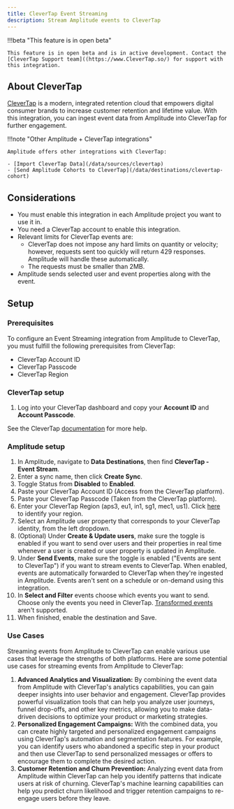 ```yaml
---
title: CleverTap Event Streaming
description: Stream Amplitude events to CleverTap
---
```


!!!beta "This feature is in open beta"

    This feature is in open beta and is in active development. Contact the [CleverTap Support team]((https://www.CleverTap.so/) for support with this integration.

## About CleverTap
                                                                                                                                                                                                                                             
[CleverTap](https://www.CleverTap.com) is a modern, integrated retention cloud that empowers digital consumer brands to increase customer retention and lifetime value. With this integration, you can ingest event data from Amplitude into CleverTap for further engagement.

!!!note "Other Amplitude + CleverTap integrations"

    Amplitude offers other integrations with CleverTap:

    - [Import CleverTap Data](/data/sources/clevertap)
    - [Send Amplitude Cohorts to CleverTap](/data/destinations/clevertap-cohort)

## Considerations

- You must enable this integration in each Amplitude project you want to use it in.
- You need a CleverTap account to enable this integration.
- Relevant limits for CleverTap events are:
    - CleverTap does not impose any hard limits on quantity or velocity; however, requests sent too quickly will return 429 responses. Amplitude will handle these automatically. 
  - The requests must be smaller than 2MB.
- Amplitude sends selected user and event properties along with the event.

## Setup

### Prerequisites

To configure an Event Streaming integration from Amplitude to CleverTap, you must fulfill the following prerequisites from CleverTap:

- CleverTap Account ID
- CleverTap Passcode
- CleverTap Region

### CleverTap setup

1. Log into your CleverTap dashboard and copy your **Account ID** and **Account Passcode**.

See the CleverTap [documentation](https://www.google.com/url?q=https://docs.clevertap.com/docs/amplitude-cohort-import%23find-clevertap-project-details&sa=D&source=docs&ust=1692357152443535&usg=AOvVaw06TN-OkFNB19149ulkPqjM) for more help.

### Amplitude setup

1. In Amplitude, navigate to **Data Destinations**, then find **CleverTap - Event Stream**.
2. Enter a sync name, then click **Create Sync**.
3. Toggle Status from **Disabled** to **Enabled**.
4. Paste your CleverTap Account ID (Access from the CleverTap platform).
5. Paste your CleverTap Passcode (Taken from the CleverTap platform).
6. Enter your CleverTap Region (aps3, eu1, in1, sg1, mec1, us1). Click [here](https://developer.clevertap.com/docs/idc#api) to identify your region.
7. Select an Amplitude user property that corresponds to your CleverTap identity, from the left dropdown.
8. (Optional) Under **Create & Update users**, make sure the toggle is enabled if you want to send over users and their properties in real time whenever a user is created or user property is updated in Amplitude.
9. Under **Send Events**, make sure the toggle is enabled ("Events are sent to CleverTap") if you want to stream events to CleverTap. When enabled, events are automatically forwarded to CleverTap when they're ingested in Amplitude. Events aren't sent on a schedule or on-demand using this integration.
10. In **Select and Filter** events choose which events you want to send. Choose only the events you need in CleverTap. [Transformed events](https://www.google.com/url?q=https://help.amplitude.com/hc/en-us/articles/5913315221915-Transformations-Retroactively-modify-your-event-data-structure%23:~:text%3DAmplitude%2520Data%27s%2520transformations%2520feature%2520allows,them%2520to%2520all%2520historical%2520data.&sa=D&source=docs&ust=1692357097348525&usg=AOvVaw227AdCLFf9uo9MvuP2FKqY) aren't supported.
11. When finished, enable the destination and Save.

### Use Cases

Streaming events from Amplitude to CleverTap can enable various use cases that leverage the strengths of both platforms. Here are some potential use cases for streaming events from Amplitude to CleverTap:

1) **Advanced Analytics and Visualization:** By combining the event data from Amplitude with CleverTap's analytics capabilities, you can gain deeper insights into user behavior and engagement. CleverTap provides powerful visualization tools that can help you analyze user journeys, funnel drop-offs, and other key metrics, allowing you to make data-driven decisions to optimize your product or marketing strategies.
2) **Personalized Engagement Campaigns:** With the combined data, you can create highly targeted and personalized engagement campaigns using CleverTap's automation and segmentation features. For example, you can identify users who abandoned a specific step in your product and then use CleverTap to send personalized messages or offers to encourage them to complete the desired action.
3) **Customer Retention and Churn Prevention:** Analyzing event data from Amplitude within CleverTap can help you identify patterns that indicate users at risk of churning. CleverTap's machine learning capabilities can help you predict churn likelihood and trigger retention campaigns to re-engage users before they leave.
